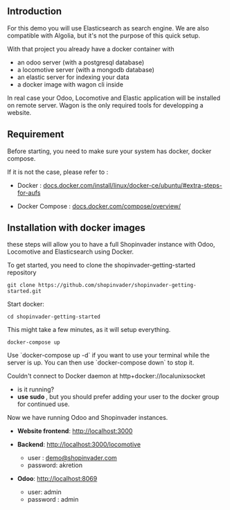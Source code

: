 ## Introduction

For this demo you will use Elasticsearch as search engine.
We are also compatible with Algolia, but it's not the purpose of this quick setup.

With that project you already have a docker container with

- an odoo server (with a postgresql database)
- a locomotive server (with a mongodb database)
- an elastic server for indexing your data
- a docker image with wagon cli inside

In real case your Odoo, Locomotive and Elastic application will be installed on remote server. Wagon is the only required tools for developping a website.


## Requirement


Before starting, you need to make sure your system has docker, docker compose.


If it is not the case, please refer to :


- Docker : [docs.docker.com/install/linux/docker-ce/ubuntu/#extra-steps-for-aufs](https://docs.docker.com/install/linux/docker-ce/ubuntu/#extra-steps-for-aufs)


- Docker Compose : [docs.docker.com/compose/overview/](https://docs.docker.com/compose/overview/)

## Installation with docker images

these steps will allow you to have a full Shopinvader instance with Odoo, Locomotive and Elasticsearch using Docker.

To get started, you need to clone the shopinvader-getting-started repository


```
git clone https://github.com/shopinvader/shopinvader-getting-started.git
```


Start docker:


```
cd shopinvader-getting-started
```

This might take a few minutes, as it will setup everything.

```
docker-compose up
```

<div class="alert alert-info">
Use `docker-compose up -d` if you want to use your terminal while the server is up. You can then use `docker-compose down` to stop it.
</div>


<div class="alert alert-warning">
<p>Couldn't connect to Docker daemon at http+docker://localunixsocket</p>
<ul>
  <li> is it running?</li>
  <li><strong>use sudo </strong>, but you should prefer adding your user to the docker group for continued use.</li>
</ul>
</div>

Now we have running Odoo and Shopinvader instances.


- **Website frontend**: [http://localhost:3000](http://localhost:3000)

- **Backend**: [http://localhost:3000/locomotive](http://localhost:3000/locomotive)
  + user : demo@shopinvader.com
  + password: akretion

- **Odoo**: [http://localhost:8069](http://localhost:8069)
  + user: admin
  + password : admin
